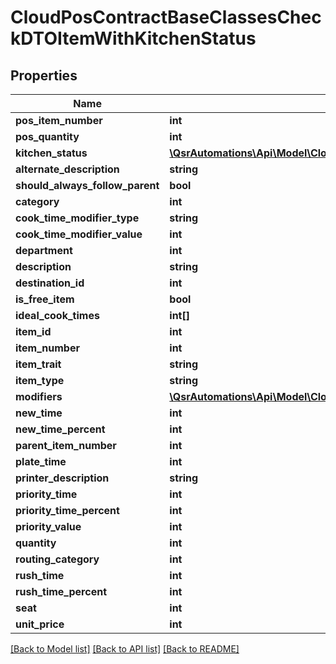# CloudPosContractBaseClassesCheckDTOItemWithKitchenStatus

## Properties
Name | Type | Description | Notes
------------ | ------------- | ------------- | -------------
**pos_item_number** | **int** |  | [optional] 
**pos_quantity** | **int** |  | [optional] 
**kitchen_status** | [**\QsrAutomations\Api\Model\CloudPosContractBaseClassesCheckDTOKitchenStatus**](CloudPosContractBaseClassesCheckDTOKitchenStatus.md) |  | [optional] 
**alternate_description** | **string** |  | [optional] 
**should_always_follow_parent** | **bool** |  | [optional] 
**category** | **int** |  | [optional] 
**cook_time_modifier_type** | **string** |  | [optional] 
**cook_time_modifier_value** | **int** |  | [optional] 
**department** | **int** |  | [optional] 
**description** | **string** |  | [optional] 
**destination_id** | **int** |  | [optional] 
**is_free_item** | **bool** |  | [optional] 
**ideal_cook_times** | **int[]** |  | [optional] 
**item_id** | **int** |  | [optional] 
**item_number** | **int** |  | [optional] 
**item_trait** | **string** |  | [optional] 
**item_type** | **string** |  | [optional] 
**modifiers** | [**\QsrAutomations\Api\Model\CloudPosContractBaseClassesCheckDTOModifier[]**](CloudPosContractBaseClassesCheckDTOModifier.md) |  | [optional] 
**new_time** | **int** |  | [optional] 
**new_time_percent** | **int** |  | [optional] 
**parent_item_number** | **int** |  | [optional] 
**plate_time** | **int** |  | [optional] 
**printer_description** | **string** |  | [optional] 
**priority_time** | **int** |  | [optional] 
**priority_time_percent** | **int** |  | [optional] 
**priority_value** | **int** |  | [optional] 
**quantity** | **int** |  | [optional] 
**routing_category** | **int** |  | [optional] 
**rush_time** | **int** |  | [optional] 
**rush_time_percent** | **int** |  | [optional] 
**seat** | **int** |  | [optional] 
**unit_price** | **int** |  | [optional] 

[[Back to Model list]](../README.md#documentation-for-models) [[Back to API list]](../README.md#documentation-for-api-endpoints) [[Back to README]](../README.md)


